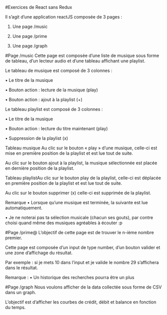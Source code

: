 #Exercices de React sans Redux

Il s’agit d’une application reactJS composée de 3 pages :

1. Une page /music

2. Une page /prime

3. Une page /graph

#Page /music
Cette page est composée d’une liste de musique sous forme de tableau, d’un lecteur audio et
d’une tableau affichant une playlist.

Le tableau de musique est composé de 3 colonnes :

• Le titre de la musique

• Bouton action : lecture de la musique (play)

• Bouton action : ajout à la playlist (+)

Le tableau playlist est composé de 3 colonnes :

• Le titre de la musique

• Bouton action : lecture du titre maintenant (play)

• Suppression de la playlist (x)

Tableau musique
Au clic sur le bouton « play » d’une musique, celle-ci est mise en première position de la playlist et
est lue tout de suite.

Au clic sur le bouton ajout à la playlist, la musique sélectionnée est placée en dernière position de
la playlist.

Tableau playlistAu clic sur le bouton play de la playlist, celle-ci est déplacée en première position de la playlist et
est lue tout de suite.

Au clic sur le bouton supprimer (x) celle-ci est supprimée de la playlist.

Remarque
• Lorsque qu’une musique est terminée, la suivante est lue automatiquement.

• Je ne noterai pas ta sélection musicale (chacun ses gouts), par contre choisi quand même des
musiques agréables à écouter :p 

#Page /prime@
L’objectif de cette page est de trouver le n-ième nombre premier.

Cette page est composée d’un input de type number, d’un bouton valider et une zone d’affichage
du résultat.

Par exemple : si je mets 10 dans l’input et je valide le nombre 29 s’affichera dans le résultat.

Remarque :
• Un historique des recherches pourra être un plus

#Page /graph
Nous voulons afficher de la data collectée sous forme de CSV dans un graph.

L’objectif est d’afficher les courbes de crédit, débit et balance en fonction du temps.
